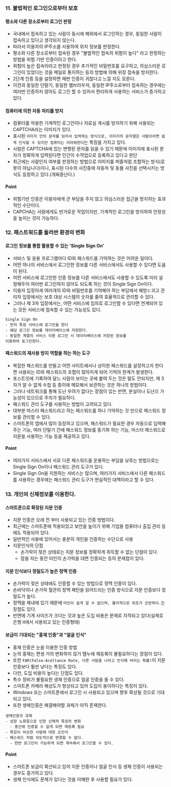 ### 11. 불법적인 로그인으로부터 보호
#### 평소와 다른 장소로부터 로그인 판정
- 국내에서 접속하고 있는 사람이 동시에 해외에서 로그인하는 경우, 동일한 사람이 접속하고 있다고 생각되지 않는다.
- 따라서 이용자의 IP주소를 사용하여 위치 정보를 판정한다.
- 평소와 다른 장소로부터 접속된 경우 "불법적인 접속의 위험이 높다" 라고 판정하는 방법을 위험 기반 인증이라고 한다.
- 위험이 높은 접속이라고 판정된 경우 추가적인 비밀번호를 요구하고, 의심스러운 로그인이 있었다는 것을 메일로 통지하는 등의 방법에 의해 위장 접속을 방지한다.
- 2단계 인증 등을 설정하면 매번 인증이 귀찮다고 느낄 지도 모른다.
- 이전과 동일한 단말기, 동일한 웹브라우저, 동일한 IP주소로부터 접속하는 경우에는 여러번 인증하지 않아도 로그인 할 수 있어서 편리하게 사용하는 서비스가 증가하고 있다.

#### 컴퓨터에 의한 자동 처리를 방지
- 컴퓨터를 악용한 기계적인 로그인이나 자료실 게시를 방지하기 위해 사용되는 CAPTCHA라는 이미지가 있다.
- 표시된 `이미지 안의 문자를 읽어서 입력하는 방식으로, 이미지의 문자열은 사람이라면 쉽게 인식할 수 있지만 컴퓨터는 어려워한다`는 특징을 가지고 있다.
- 사람은 CAPTCHA에 있는 변형된 문자를 읽을 수 있기 때문에 이미지에 표시된 문자가 정확하게 입력된다면 인간이 수작업으로 등록하고 있다고 판단
- 최근에는 사람인지 여부를 판정하는 방법으로 이미지를 퍼즐처럼 조합하는 방식(로봇이 아닙니다)이나, 표시된 다수의 사진중에 자동차 및 동물 사진을 선택시키는 방식도 등장하고 있다.(개짜증난다.)

#### Point
- 위험기반 인증은 이용자에게 큰 부담을 주지 않고 의심스러운 접근을 방지하는 효과적인 수단이다.
- CAPCHA는 사람에게도 번거로운 작업이지만, 기계적인 로그인을 방지하여 안정성을 높이는 것이 가능하다.


### 12. 패스트워드를 둘러싼 환경의 변화

#### 로그인 정보를 통합 활용할 수 있는 'Single Sign On'
- 서비스 및 응용 프로그램마다 ID와 패스워드를 기억하는 것은 어려운 일이다.
- 어떤 하나의 서비스에서 로그인한 정보를 다른 서비스에서도 사용할 수 있다면 도움이 된다.
- 어떤 서비스에 로그인한 인증 정보를 다른 서비스에서도 사용할 수 있도록 미리 설정해두어 여러번 로그인하지 않아도 되도록 하는 것이 Single Sign On이다.
- 이용자 입정아세 여러개의 ID와 비밀번호를 기억해야 하는 부담에서 해방ㄷ괴고 관리자 입장에서는 보호 대상 시스템의 숫자를 줄여 효율적으로 관리할 수 있다.
- 그러나 제 3자 입장에서는, 어떤 서비스에 임의로 로그인할 수 있다면 연계되어 있는 모든 서비스에 접속할 수 있는 가능성도 있다.
```
Single Sign On
- 먼저 특정 서비스에 로그인을 한다
- 해당 로그인 정보를 데이터베이스에 저장한다.
- 동일한 계열의 서비스 이용 로그인 시 데이터베이스에 저장된 정보를
이용하여 로그인한다.
```


#### 패스워드의 재사용 방지 역할을 하는 하는 도구
- 복잡한 패스워드를 만들고 어떤 사이트에서나 상이한 패스워드를 설정하고자 한다면 사용되는 ID와 패스워드의 조합이 많아지게 되어 기억의 한계가 발생한다.
- 포스트잇에 기록하여 달느 사람이 보이는 곳에 붙여 두는 것은 말도 안되지만, 제 3자가 알 수 없게 수첩 등 종이에 메모해서 보관하는 것은 하나의 방법이다.
- 그러나 네트워크를 통해 도난 우려가 없다는 장점이 있는 반면, 분실이나 도난으 가능성이 있으므로 주의가 필요하다.
- 패스워드 관리 도구를 사용하는 방법이 고려되고 있다.
- 대부분 마스터 패스워드라고 하는 패스워드를 하나 기억하는 것 만으로 패스워드 정보를 관리할 수 있다.
- 스마트폰의 앱에서 많이 등장하고 있으며, 패스워드가 필요한 경우 자동으로 입력해주는 기능, 여러 단말기 간에 패스워드 정보를 동기화 하는 기능, 마스터 패스워드로 지문을 사용하는 기능 등을 제공하고 있다.

#### Point
- 여러가지 서비스에서 서로 다른 패스워드를 운용하는 부담을 낮추는 방법으로는 Single Sign On이나 패스워드 관리 도구가 있다.
- Single Sign On을 지원하는 서비스는 많으며, 여러가지 서비스에서 다른 패스워드를 사용하는 경우에는 패스워드 관리 도구가 현실적인 대책이라고 할 수 있다.


### 13. 개인의 신체정보를 이용한다.
#### 스마트폰으로 확장된 지문 인증
- 지문 인증은 오래 전 부터 사용되고 있는 인증 방법이다.
- 최근에는 스마트폰에 적용되었고 보안을 높이기 위해 기업용 컴퓨터나 출입 관리 등에도 적용되어 있다.
- 일반적인 사용에 있어서는 충분히 개인을 인증하는 수단으로 사용
- 지문인식의 단점
  - 손가락이 젖은 상태로는 지문 정보를 정확하게 취득할 수 없는 단점이 있다.
  - 잠을 자는 동안 타인이 손가락을 대면 인증되는 등의 문제점이 있다.

#### 지문 인식보다 정밀도가 높은 정맥 인증
- 손가락이 젖은 상태에도 인증할 수 있는 방법으로 정맥 인증이 있다.
- 손바닥이나 손가락 혈관의 정맥 패턴을 읽어드리는 인증 방식으로 지문 인증보다 정밀도가 높다.
- 정맥을 체내에 있기 때문에 `타인이 쉽게 알 수 없으며, 물리적으로 위조가 곤란하다.`는 장점도 있다.
- 반면에 기계 사이즈가 크다는 것과 높은 도입 비용은 문제로 지적되고 있다(실제로 은행 it에서 사용되고 있는 인증형태)


#### 보급이 기대되는 "홍채 인증"과 "얼굴 인식"
- 홍채 인증은 눈을 이용한 인증 방법
- 눈의 홍채는 편생 거의 변화하지 않기 땜누에 재등록이 불필요하다는 장점이 있다.
- 또한 `FAR(False-Aceltance Rate, 다른 사람을 나라고 인식해 버리는 확률)`이 지문 안증보다 훨씬 낮다는 특징도 있다.
- 다만, 도입 비용이 높다는 단점도 있다.
- 특수 장비가 불필요한 생체 인증으로 얼굴 인증을 들 수 있다.
- 스마트폰 카메라 해상도가 향상되고 있어 도입이 용이하다는 특징이 있다.
- Windows 또는 스마트폰에서 로그인 시 사용되고 있으며 향후 확상될 것으로 기대되고 있다.
- 또한 생체인증은 해결해야할 과제가 아직 존재한다.
```
생체인증의 과제
- 성장 노화등으로 인한 신체적 특징의 변화
  - 중간에 인증할 수 없게 되면 재등록 필요
- 특징이 비슷한 사람에 대한 오인식
- 패스워드 처럼 의도적으로 변경할 수 없다.
  - 한번 로그인이 가능하게 되면 계속해서 로그인할 수 있다.
```
#### Point
- 스마트폰 보급이 확산되고 있어 지문 인증이나 얼굴 인식 등 생체 인증이 사용되는 경우도 증가하고 있다.
- 생체 인식에도 문제가 있다는 것을 이해한 후 사용할 필요가 있다.